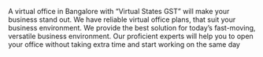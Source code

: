 A virtual office in Bangalore with “Virtual States GST” will make your business stand out. We have reliable virtual office plans, that suit your business environment. 
We provide the best solution for today’s fast-moving, versatile business environment. Our proficient experts will help you to open your office without taking extra time and 
start working on the same day
